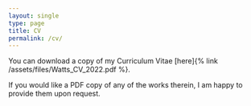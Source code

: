 ```yaml
---
layout: single
type: page
title: CV
permalink: /cv/
---
```


You can download a copy of my Curriculum Vitae [here]{% link /assets/files/Watts_CV_2022.pdf %}.

If you would like a PDF copy of any of the works therein, I am happy to provide them upon request.